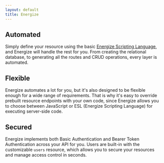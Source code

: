 ```yaml
---
layout: default
title: Energize
---
```


## Automated

Simply define your resource using the basic [Energize Scripting Language](/energize/docs/action-script), and Energize will handle the rest for you. From creating the relational database, to generating all the routes and CRUD operations, every layer is automated.

## Flexible

Energize automates a lot for you, but it's also designed to be flexible enough for a wide range of requirements. That is why it's easy to override prebuilt resource endpoints with your own code, since Energize allows you to choose between JavaScript or ESL (Energize Scripting Language) for executing server-side code.

## Secured

Energize implements both Basic Authentication and Bearer Token Authentication across your API for you. Users are built-in with the customizable `users` resource, which allows you to secure your resources and manage access control in seconds.
